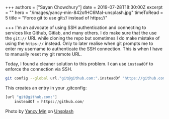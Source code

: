 +++
authors = ["Sayan Chowdhury"]
date = 2019-07-28T18:30:00Z
excerpt = ""
hero = "/images/yancy-min-842ofHC6MaI-unsplash.jpg"
timeToRead = 5
title = "Force git to use git:// instead of https://"

+++
I'm an advocate of using SSH authentication and connecting to services like Github, Gitlab, and many others. I do make sure that the use the `git://` URL while cloning the repo but sometimes I do make mistake of using the `https://` instead. Only to later realise when git prompts me to enter my username to authenticate the SSH connection. This is when I have to manually reset my git remote URL.

Today, I found a cleaner solution to this problem. I can use `insteadOf` to enforce the connection via SSH.

```bash
git config --global url."git@github.com:".insteadOf "https://github.com/"
```

This creates an entry in your .gitconfig:

```python
[url "git@github.com:"]
    insteadOf = https://github.com/
```

Photo by [Yancy Min](https://unsplash.com/@yancymin?utm_source=unsplash&utm_medium=referral&utm_content=creditCopyText) on [Unsplash](https://unsplash.com/search/photos/git?utm_source=unsplash&utm_medium=referral&utm_content=creditCopyText)
